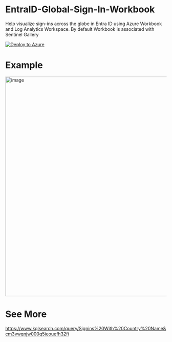 # EntraID-Global-Sign-In-Workbook
Help visualize sign-ins across the globe in Entra ID using Azure Workbook and Log Analytics Workspace. By default Workbook is associated with Sentinel Gallery

<Work in Progress>

[![Deploy to Azure](https://aka.ms/deploytoazurebutton)](https%3A%2F%2Fgithub.com%2Fjkerai1%2FEntraID-Global-Sign-In-Workbook%2Fblob%2Fmain%2Fazuredeploy.json)

# Example  
<img width="1600" height="685" alt="image" src="https://github.com/user-attachments/assets/302efdfc-5ade-4c19-8ca5-5c47bb4fbacb" />


# See More  

https://www.kqlsearch.com/query/Signins%20With%20Country%20Name&cm3vwqnjw000q5ieouefh32fi
